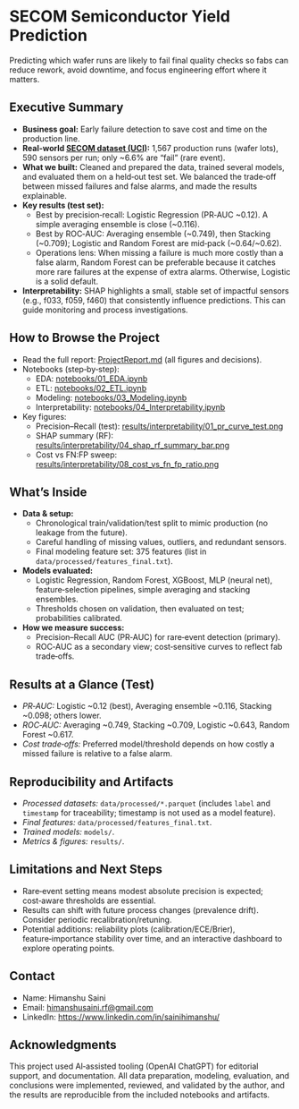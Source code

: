 # SECOM Semiconductor Yield Prediction

Predicting which wafer runs are likely to fail final quality checks so fabs can reduce rework, avoid downtime, and focus engineering effort where it matters.

## Executive Summary
- **Business goal:** Early failure detection to save cost and time on the production line.
- **Real-world [SECOM dataset (UCI)](https://archive.ics.uci.edu/dataset/179/secom):** 1,567 production runs (wafer lots), 590 sensors per run; only ~6.6% are “fail” (rare event).
- **What we built:** Cleaned and prepared the data, trained several models, and evaluated them on a held‑out test set. We balanced the trade‑off between missed failures and false alarms, and made the results explainable.
- **Key results (test set):**
  - Best by precision‑recall: Logistic Regression (PR‑AUC ~0.12). A simple averaging ensemble is close (~0.116).
  - Best by ROC‑AUC: Averaging ensemble (~0.749), then Stacking (~0.709); Logistic and Random Forest are mid‑pack (~0.64/~0.62).
  - Operations lens: When missing a failure is much more costly than a false alarm, Random Forest can be preferable because it catches more rare failures at the expense of extra alarms. Otherwise, Logistic is a solid default.
- **Interpretability:** SHAP highlights a small, stable set of impactful sensors (e.g., f033, f059, f460) that consistently influence predictions. This can guide monitoring and process investigations.

## How to Browse the Project
- Read the full report: [ProjectReport.md](ProjectReport.md) (all figures and decisions).
- Notebooks (step‑by‑step):
  - EDA: [notebooks/01_EDA.ipynb](notebooks/01_EDA.ipynb)
  - ETL: [notebooks/02_ETL.ipynb](notebooks/02_ETL.ipynb)
  - Modeling: [notebooks/03_Modeling.ipynb](notebooks/03_Modeling.ipynb)
  - Interpretability: [notebooks/04_Interpretability.ipynb](notebooks/04_Interpretability.ipynb)
- Key figures:
  - Precision–Recall (test): [results/interpretability/01_pr_curve_test.png](results/interpretability/01_pr_curve_test.png)
  - SHAP summary (RF): [results/interpretability/04_shap_rf_summary_bar.png](results/interpretability/04_shap_rf_summary_bar.png)
  - Cost vs FN:FP sweep: [results/interpretability/08_cost_vs_fn_fp_ratio.png](results/interpretability/08_cost_vs_fn_fp_ratio.png)

## What’s Inside
- **Data & setup:**
  - Chronological train/validation/test split to mimic production (no leakage from the future).
  - Careful handling of missing values, outliers, and redundant sensors.
  - Final modeling feature set: 375 features (list in `data/processed/features_final.txt`).
- **Models evaluated:**
  - Logistic Regression, Random Forest, XGBoost, MLP (neural net), feature‑selection pipelines, simple averaging and stacking ensembles.
  - Thresholds chosen on validation, then evaluated on test; probabilities calibrated.
- **How we measure success:**
  - Precision–Recall AUC (PR‑AUC) for rare‑event detection (primary).
  - ROC‑AUC as a secondary view; cost‑sensitive curves to reflect fab trade‑offs.

## Results at a Glance (Test)
- *PR‑AUC:* Logistic ~0.12 (best), Averaging ensemble ~0.116, Stacking ~0.098; others lower.
- *ROC‑AUC:* Averaging ~0.749, Stacking ~0.709, Logistic ~0.643, Random Forest ~0.617.
- *Cost trade‑offs:* Preferred model/threshold depends on how costly a missed failure is relative to a false alarm.

## Reproducibility and Artifacts
- *Processed datasets:* `data/processed/*.parquet` (includes `label` and `timestamp` for traceability; timestamp is not used as a model feature).
- *Final features:* `data/processed/features_final.txt`.
- *Trained models:* `models/`.
- *Metrics & figures:* `results/`.

## Limitations and Next Steps
- Rare‑event setting means modest absolute precision is expected; cost‑aware thresholds are essential.
- Results can shift with future process changes (prevalence drift). Consider periodic recalibration/retuning.
- Potential additions: reliability plots (calibration/ECE/Brier), feature‑importance stability over time, and an interactive dashboard to explore operating points.

## Contact
- Name: Himanshu Saini
- Email: himanshusaini.rf@gmail.com
- LinkedIn: https://www.linkedin.com/in/sainihimanshu/

## Acknowledgments
This project used AI‑assisted tooling (OpenAI ChatGPT) for editorial support, and documentation. All data preparation, modeling, evaluation, and conclusions were implemented, reviewed, and validated by the author, and the results are reproducible from the included notebooks and artifacts.
